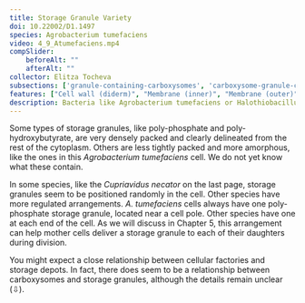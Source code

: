 ```yaml
---
title: Storage Granule Variety
doi: 10.22002/D1.1497
species: Agrobacterium tumefaciens
video: 4_9_Atumefaciens.mp4
compSlider:
    beforeAlt: ""
    afterAlt: ""
collector: Elitza Tocheva
subsections: ['granule-containing-carboxysomes', 'carboxysome-granule-connections']
features: ["Cell wall (diderm)", "Membrane (inner)", "Membrane (outer)", "Ribosomes", "Storage granules", "Vesicles (cytoplasmic)"]
description: Bacteria like Agrobacterium tumefaciens or Halothiobacillus neapolitanus use various storage granules, which also interact with carboxysomes
---
```


Some types of storage granules, like poly-phosphate and poly-hydroxybutyrate, are very densely packed and clearly delineated from the rest of the cytoplasm. Others are less tightly packed and more amorphous, like the ones in this *Agrobacterium tumefaciens* cell. We do not yet know what these contain.

In some species, like the *Cupriavidus necator* on the last page, storage granules seem to be positioned randomly in the cell. Other species have more regulated arrangements. *A. tumefaciens* cells always have one poly-phosphate storage granule, located near a cell pole. Other species have one at each end of the cell. As we will discuss in Chapter 5, this arrangement can help mother cells deliver a storage granule to each of their daughters during division.

You might expect a close relationship between cellular factories and storage depots. In fact, there does seem to be a relationship between carboxysomes and storage granules, although the details remain unclear (⇩).

